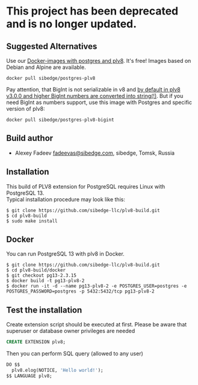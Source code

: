 # This project has been deprecated and is no longer updated.
## Suggested Alternatives
Use our [Docker-images with postgres and plv8](https://hub.docker.com/r/sibedge/postgres-plv8). It's free! Images based on Debian and Alpine are available.

```
docker pull sibedge/postgres-plv8
```

Pay attention, that BigInt is not serializable in v8 and [by default in plv8 v3.0.0 and higher BigInt numbers are converted into string(!)](https://github.com/plv8/plv8/issues/485). But if you need BigInt as numbers support, use this image with Postgres and specific version of plv8:

```
docker pull sibedge/postgres-plv8-bigint
```

## Build author
* Alexey Fadeev fadeevas@sibedge.com, sibedge, Tomsk, Russia
## Installation
This build of PLV8 extension for PostgreSQL requires Linux with PostgreSQL 13.<br />
Typical installation procedure may look like this:<br />

```
$ git clone https://github.com/sibedge-llc/plv8-build.git
$ cd plv8-build
$ sudo make install
```

## Docker
You can run PostgreSQL 13 with plv8 in Docker.<br />
```
$ git clone https://github.com/sibedge-llc/plv8-build.git
$ cd plv8-build/docker
$ git checkout pg13-2.3.15
$ docker build -t pg13-plv8-2
$ docker run -it -d --name pg13-plv8-2 -e POSTGRES_USER=postgres -e POSTGRES_PASSWORD=postgres -p 5432:5432/tcp pg13-plv8-2
```

## Test the installation
Create extension script should be executed at first. Please be aware that superuser or database owner privileges are needed
```sql
CREATE EXTENSION plv8;
```
Then you can perform SQL query (allowed to any user)
```sql
DO $$
  plv8.elog(NOTICE, 'Hello world!');
$$ LANGUAGE plv8;
```
